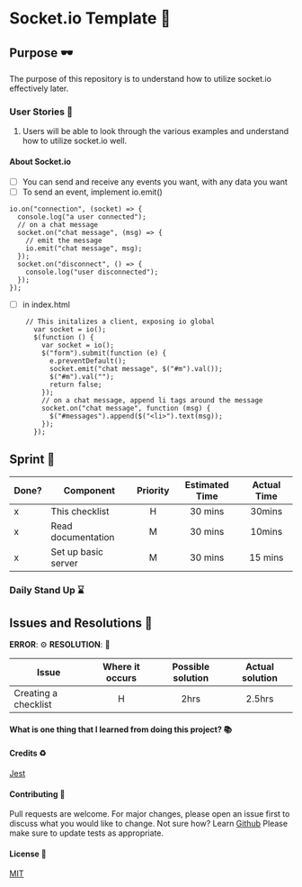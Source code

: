 # Socket.io Template :rocket:

## Purpose :dark_sunglasses:

The purpose of this repository is to understand how to utilize socket.io effectively later.

### User Stories :telescope:

1. Users will be able to look through the various examples and understand how to utilize socket.io well.

#### About Socket.io

- [ ] You can send and receive any events you want, with any data you want
- [ ] To send an event, implement io.emit()

```
io.on("connection", (socket) => {
  console.log("a user connected");
  // on a chat message
  socket.on("chat message", (msg) => {
    // emit the message
    io.emit("chat message", msg);
  });
  socket.on("disconnect", () => {
    console.log("user disconnected");
  });
});
```

- [ ] in index.html

```
    // This initalizes a client, exposing io global
      var socket = io();
      $(function () {
        var socket = io();
        $("form").submit(function (e) {
          e.preventDefault();
          socket.emit("chat message", $("#m").val());
          $("#m").val("");
          return false;
        });
        // on a chat message, append li tags around the message
        socket.on("chat message", function (msg) {
          $("#messages").append($("<li>").text(msg));
        });
      });
```

## Sprint :athletic_shoe:

| Done? | Component           | Priority | Estimated Time | Actual Time |
| ----- | ------------------- | :------: | :------------: | :---------: |
| x     | This checklist      |    H     |    30 mins     |   30mins    |
| x     | Read documentation  |    M     |    30 mins     |   10mins    |
| x     | Set up basic server |    M     |    30 mins     |   15 mins   |

### Daily Stand Up :hourglass:

## Issues and Resolutions :flashlight:

**ERROR**: :gear:
**RESOLUTION**: :key:

| Issue                | Where it occurs | Possible solution | Actual solution |
| -------------------- | :-------------: | :---------------: | :-------------: |
| Creating a checklist |        H        |       2hrs        |     2.5hrs      |

#### What is one thing that I learned from doing this project? :books:

#### Credits :recycle:

[Jest](https://jestjs.io/)

#### Contributing :round_pushpin:

Pull requests are welcome. For major changes, please open an issue first to discuss what you would like to change.
Not sure how? Learn [Github](https://www.youtube.com/watch?v=3RjQznt-8kE&list=PL4cUxeGkcC9goXbgTDQ0n_4TBzOO0ocPR)
Please make sure to update tests as appropriate.

#### License :memo:

[MIT](https://choosealicense.com/licenses/mit/)
